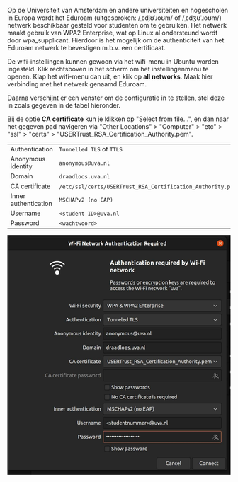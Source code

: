 Op de Universiteit van Amsterdam en andere universiteiten en hogescholen in Europa wordt het Eduroam (uitgesproken: /ˌɛdjʊˈɹoʊm/ of /ˌɛdʒʊˈɹoʊm/) netwerk beschikbaar gesteld voor studenten om te gebruiken. Het netwerk maakt gebruik van WPA2 Enterprise, wat op Linux al ondersteund wordt door wpa_supplicant. Hierdoor is het mogelijk om de authenticiteit van het Eduroam netwerk te bevestigen m.b.v. een certificaat.

De wifi-instellingen kunnen gewoon via het wifi-menu in Ubuntu worden ingesteld.
Klik rechtsboven in het scherm om het instellingenmenu te openen. Klap het wifi-menu dan uit, en klik op __all networks__. Maak hier verbinding met het netwerk genaamd Eduroam.

Daarna verschijnt er een venster om de configuratie in te stellen, stel deze in zoals gegeven in de tabel hieronder.

Bij de optie __CA certificate__ kun je klikken op "Select from file...", en dan naar het gegeven pad navigeren via "Other Locations" > "Computer" > "etc" > "ssl" > "certs" > "USERTrust_RSA_Certification_Authority.pem".

| | |
| - | - |
Authentication | `Tunnelled TLS` of `TTLS`
Anonymous identity | `anonymous@uva.nl`
Domain | `draadloos.uva.nl`
CA certificate | `/etc/ssl/certs/USERTrust_RSA_Certification_Authority.pem`
Inner authentication | `MSCHAPv2 (no EAP)`
Username | `<student ID>@uva.nl`
Password | `<wachtwoord>`

![WiFi instellingen Ubuntu 20.04](../assets/2004-wifi.png)
